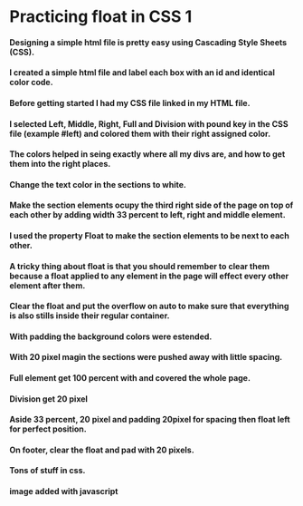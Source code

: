 # Practicing float in CSS 1
#### Designing a simple html file is pretty easy using Cascading Style Sheets (CSS).

#### I created a simple html file and label each box with an id and identical color code.

#### Before getting started I had my CSS file linked in my HTML file.

#### I selected Left, Middle, Right, Full and Division with pound key in the CSS file (example #left) and colored them with their right assigned color.

#### The colors helped in seing exactly where all my divs are, and how to get them into the right places.

#### Change the text color in the sections to white.
#### Make the section elements ocupy the third  right side of the page on top of each other by adding width 33 percent to left, right and middle element.

#### I used the property Float to make the section elements to be next to each other.

#### A tricky thing about float is that you should remember to clear them because a float applied to any element in the page will effect every other element after them.
#### Clear the float and put the overflow on auto to make sure that everything is also stills inside their regular container.
#### With padding the background colors were estended.
#### With 20 pixel magin the sections were pushed away with little spacing.
#### Full element get 100 percent with and covered the whole page.
#### Division get 20 pixel
#### Aside 33 percent, 20 pixel and padding 20pixel for spacing then float left for perfect position.
#### On footer, clear the float and pad with 20 pixels.
#### Tons of stuff in css.
#### image added with javascript
